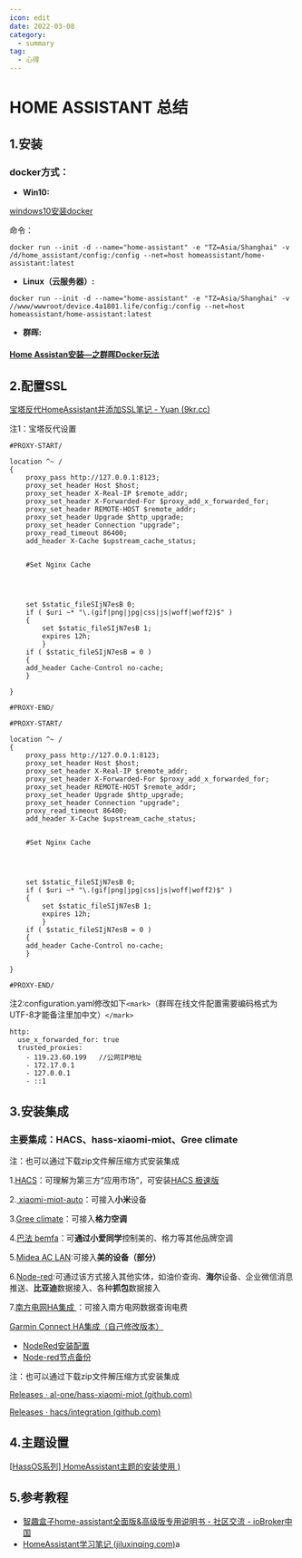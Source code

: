 ```yaml
---
icon: edit
date: 2022-03-08
category:
  - summary
tag:
  - 心得
---
```

# HOME ASSISTANT 总结

## 1.安装

### docker方式：

- **Win10:**

[windows10安装docker](https://blog.csdn.net/m0_56000832/article/details/120992771)

命令：

```
docker run --init -d --name="home-assistant" -e "TZ=Asia/Shanghai" -v /d/home_assistant/config:/config --net=host homeassistant/home-assistant:latest 
```

- **Linux（云服务器）:**

```
docker run --init -d --name="home-assistant" -e "TZ=Asia/Shanghai" -v //www/wwwroot/device.4a1801.life/config:/config --net=host homeassistant/home-assistant:latest 
```

- **群晖:**

#### [Home Assistan安装—之群晖Docker玩法](https://zhuanlan.zhihu.com/p/341395089)

## 2.配置SSL

[宝塔反代HomeAssistant并添加SSL笔记 - Yuan (9kr.cc)](https://www.9kr.cc/archives/114/)

注1：宝塔反代设置

```
#PROXY-START/

location ^~ /
{
    proxy_pass http://127.0.0.1:8123;
    proxy_set_header Host $host;
    proxy_set_header X-Real-IP $remote_addr;
    proxy_set_header X-Forwarded-For $proxy_add_x_forwarded_for;
    proxy_set_header REMOTE-HOST $remote_addr;
    proxy_set_header Upgrade $http_upgrade;
    proxy_set_header Connection "upgrade";
    proxy_read_timeout 86400;
    add_header X-Cache $upstream_cache_status;


    #Set Nginx Cache


  

    set $static_fileSIjN7esB 0;
    if ( $uri ~* "\.(gif|png|jpg|css|js|woff|woff2)$" )
    {
        set $static_fileSIjN7esB 1;
        expires 12h;
        }
    if ( $static_fileSIjN7esB = 0 )
    {
    add_header Cache-Control no-cache;
    }

}

#PROXY-END/
```

```
#PROXY-START/

location ^~ /
{
    proxy_pass http://127.0.0.1:8123;
    proxy_set_header Host $host;
    proxy_set_header X-Real-IP $remote_addr;
    proxy_set_header X-Forwarded-For $proxy_add_x_forwarded_for;
    proxy_set_header REMOTE-HOST $remote_addr;
    proxy_set_header Upgrade $http_upgrade;
    proxy_set_header Connection "upgrade";
    proxy_read_timeout 86400;
    add_header X-Cache $upstream_cache_status;


    #Set Nginx Cache


  

    set $static_fileSIjN7esB 0;
    if ( $uri ~* "\.(gif|png|jpg|css|js|woff|woff2)$" )
    {
        set $static_fileSIjN7esB 1;
        expires 12h;
        }
    if ( $static_fileSIjN7esB = 0 )
    {
    add_header Cache-Control no-cache;
    }

}

#PROXY-END/
```

注2:configuration.yaml修改如下`<mark>`（群晖在线文件配置需要编码格式为UTF-8才能备注里加中文）`</mark>`

```
http:
  use_x_forwarded_for: true
  trusted_proxies:
    - 119.23.60.199   //公网IP地址
    - 172.17.0.1
    - 127.0.0.1
    - ::1
```

## 3.安装集成

### 主要集成：HACS、hass-xiaomi-miot、Gree climate

注：也可以通过下载zip文件解压缩方式安装集成

1.[HACS](https://zhuanlan.zhihu.com/p/400985801)：可理解为第三方“应用市场”，可安装[HACS 极速版 ](https://github.com/hacs-china/integration)

2.[ xiaomi-miot-auto](https://zhuanlan.zhihu.com/p/444212384)：可接入**小米**设备

3.[Gree climate](https://zhuanlan.zhihu.com/p/397561665)：可接入**格力空调**

4.[巴法 bemfa](https://post.smzdm.com/p/a4pn9rdw/)：可**通过小爱同学**控制美的、格力等其他品牌空调

5.[Midea AC LAN](https://post.smzdm.com/p/a4pn9rdw/):可接入**美的设备（部分）**

6.[Node-red](https://bbs.hassbian.com/thread-6868-1-2.html):可通过该方式接入其他实体，如油价查询、**海尔**设备、企业微信消息推送、**比亚迪**数据接入、各种**抓包**数据接入

7.[南方电网HA集成 ](https://github.com/CubicPill/china_southern_power_grid_stat)：可接入南方电网数据查询电费

[Garmin Connect HA集成（自己修改版本）](https://github.com/arthurfsy/home-assistant-garmin_connect_CN)

- [NodeRed安装配置 ](https://zhuanlan.zhihu.com/p/456741817)
- [Node-red节点备份](https://pan.4a1801.life/Onedrive-swu/%E4%B8%AA%E4%BA%BA%E5%BB%BA%E7%AB%99/Home%20Assistant/Node-red)

注：也可以通过下载zip文件解压缩方式安装集成

[Releases · al-one/hass-xiaomi-miot (github.com)](https://github.com/al-one/hass-xiaomi-miot/releases)

[Releases · hacs/integration (github.com)](https://github.com/hacs/integration/releases)

## 4.主题设置

[[HassOS系列\] HomeAssistant主题的安装使用 )](https://www.bilibili.com/read/cv11631791)

## 5.参考教程

- [智趣盒子home-assistant全面版&amp;高级版专用说明书 - 社区交流 - ioBroker中国](https://bbs.iobroker.cn/t/topic/12943/14)
- [HomeAssistant学习笔记 (jiluxinqing.com)](https://ha.jiluxinqing.com/#/)a
